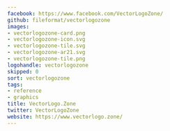 ```yaml
---
facebook: https://www.facebook.com/VectorLogoZone/
github: fileformat/vectorlogozone
images:
- vectorlogozone-card.png
- vectorlogozone-icon.svg
- vectorlogozone-tile.svg
- vectorlogozone-ar21.svg
- vectorlogozone-tile.png
logohandle: vectorlogozone
skipped: 0
sort: vectorlogozone
tags:
- reference
- graphics
title: VectorLogo.Zone
twitter: VectorLogoZone
website: https://www.vectorlogo.zone/
---
```

